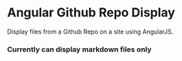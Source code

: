 # Angular Github Repo Display

Display files from a Github Repo on a site using AngularJS.

### Currently can display markdown files only
